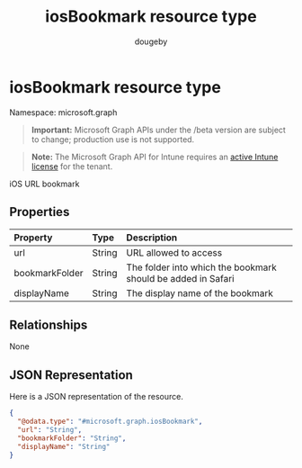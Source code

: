 ﻿---
title: "iosBookmark resource type"
description: "iOS URL bookmark"
author: "dougeby"
localization_priority: Normal
ms.prod: "intune"
doc_type: resourcePageType
---

# iosBookmark resource type

Namespace: microsoft.graph

> **Important:** Microsoft Graph APIs under the /beta version are subject to change; production use is not supported.

> **Note:** The Microsoft Graph API for Intune requires an [active Intune license](https://go.microsoft.com/fwlink/?linkid=839381) for the tenant.

iOS URL bookmark

## Properties

| Property       | Type   | Description                                                  |
| :------------- | :----- | :----------------------------------------------------------- |
| url            | String | URL allowed to access                                        |
| bookmarkFolder | String | The folder into which the bookmark should be added in Safari |
| displayName    | String | The display name of the bookmark                             |

## Relationships

None

## JSON Representation

Here is a JSON representation of the resource.

<!-- {
  "blockType": "resource",
  "@odata.type": "microsoft.graph.iosBookmark"
}
-->

```json
{
  "@odata.type": "#microsoft.graph.iosBookmark",
  "url": "String",
  "bookmarkFolder": "String",
  "displayName": "String"
}
```
